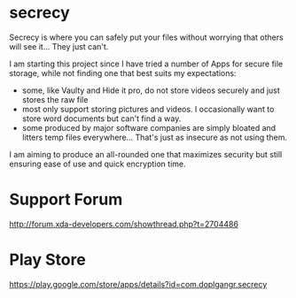 secrecy
=======
Secrecy is where you can safely put your files without worrying that others will see it... They just can't.

I am starting this project since I have tried a number of Apps for secure file storage, while not finding one that best suits my expectations:
- some, like Vaulty and Hide it pro, do not store videos securely and just stores the raw file
- most only support storing pictures and videos. I occasionally want to store word documents but can't find a way.
- some produced by major software companies are simply bloated and litters temp files everywhere... That's just as insecure as not using them.

I am aiming to produce an all-rounded one that maximizes security but still ensuring ease of use and quick encryption time.


Support Forum
=============
http://forum.xda-developers.com/showthread.php?t=2704486

Play Store
============
https://play.google.com/store/apps/details?id=com.doplgangr.secrecy
